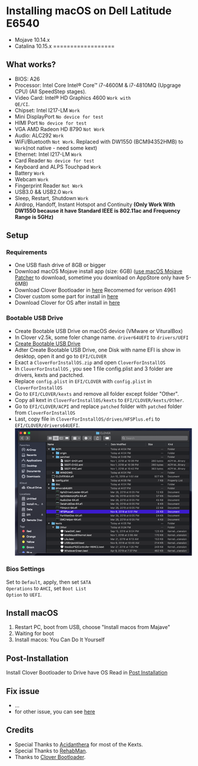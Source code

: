 # Installing macOS on Dell Latitude E6540
- Mojave 10.14.x
- Catalina 10.15.x
==================
## What works?
- BIOS: A26
- Processor: Intel Core Intel® Core™ i7-4600M & i7-4810MQ (Upgrage CPU) (All SpeedStep stages).
- Video Card: Intel® HD Graphics 4600 <code>Work with QE/CI</code>.
- Chipset: Intel I217-LM <code>Work</code>
- Mini DisplayPort <code>No device for test</code>
- HIMI Port <code>No device for test</code>
- VGA AMD Radeon HD 8790 <code>Not Work</code>
- Audio: ALC292 <code>Work</code>
- WiFi/Bluetooth <code>Not Work</code>. Replaced with DW1550 (BCM94352HMB)  to <code>Work</code>(not native - need some kext)
- Ethernet: Intel I217-LM <code>Work</code>
- Card Reader  <code>No device for test</code>
- Keyboard and ALPS Touchpad <code>Work</code>
- Battery <code>Work</code>
- Webcam <code>Work</code>
- Fingerprint Reader <code>Not Work</code>
- USB3.0 && USB2.0 <code>Work</code>
- Sleep, Restart, Shutdown <code>Work</code>
- Airdrop, Handoff, Instant Hotspot and Continuity <strong>(Only Work With DW1550 because it have Standard IEEE is 802.11ac and Frequency Range is 5GHz)</strong>
## Setup
### Requirements
- One USB flash drive of 8GB or bigger
- Download macOS Mojave install app (size: 6GB) ([use macOS Mojave Patcher](http://dosdude1.com/mojave/) to download, sometime you download on AppStore only have 5-6MB)
- Download Clover Bootloader in [here](https://sourceforge.net/projects/cloverefiboot/) Recomemed for verison 4961
- Clover custom some part for install in [here](https://github.com/ngdanghau/DELL-latitude-E6540-macOS/releases/tag/v1.0)
- Download Clover for OS after install in [here](https://github.com/ngdanghau/DELL-latitude-E6540-macOS/releases/tag/v2.4k-r4961)

### Bootable USB Drive
- Create Bootable USB Drive on macOS device (VMware or VituralBox)
- In Clover v2.5k, some foler change name. <code>driver64UEFI</code> to <code>drivers/UEFI</code>
- [Create Bootable USB Drive](https://github.com/ngdanghau/DELL-latitude-E6540-macOS/wiki/Create-Bootable-USB-Drive)
- Adter Create Bootable USB Drive, one Disk with name EFI is show in desktop, open it and go to <code>EFI/CLOVER</code>
- Exact a <code>CloverForInstallOS.zip</code> and open <code>CloverForInstallOS</code> 
- In <code>CloverForInstallOS</code> , you see 1 file config.plist and 3 folder are drivers, kexts and pactched.
- Replace <code>config.plist</code> in <code>EFI/CLOVER</code> with <code>config.plist</code> in <code>CloverForInstallOS</code> 
- Go to <code>EFI/CLOVER/kexts</code> and remove all folder except folder "Other".
- Copy all kext in <code>CloverForInstallOS/kexts</code> to <code>EFI/CLOVER/kexts/Other</code>.
- Go to <code>EFI/CLOVER/ACPI</code> and replace <code>patched</code> folder with <code>patched</code> folder from <code>CloverForInstallOS</code>
- Last, copy file in <code>CloverForInstallOS/drives/HFSPlus.efi</code> to <code>EFI/CLOVER/drivers64UEFI</code>.
![Clover](https://raw.githubusercontent.com/ngdanghau/DELL-latitude-E6540-macOS/master/screenshots/Clover.png)
### Bios Settings
Set to <code>Default</code>, apply, then set <code>SATA Operations</code> to <code>AHCI</code>, set <code>Boot List Option</code> to <code>UEFI</code>.

## Install macOS
1. Restart PC, boot from USB, choose "Install macos from Majave"
2. Waiting for boot
3. Install macos: You Can Do It Yourself

## Post-Installation
Install Clover Bootloader to Drive have OS
Read in [Post Installation](https://github.com/ngdanghau/DELL-latitude-E6540-macOS/wiki/Post-Installation)

## Fix issue
- ...
- for other issue, you can see [here](https://github.com/ngdanghau/DELL-latitude-E6540-macOS/issues)

## Credits
- Special Thanks to [Acidanthera](https://github.com/acidanthera) for most of the Kexts.
- Special Thanks to [RehabMan](https://github.com/RehabMan).
- Thanks to [Clover Bootloader](https://sourceforge.net/projects/cloverefiboot/).
